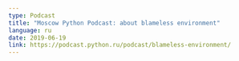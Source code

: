 ```yaml
---
type: Podcast
title: "Moscow Python Podcast: about blameless environment"
language: ru
date: 2019-06-19
link: https://podcast.python.ru/podcast/blameless-environment/
---
```

